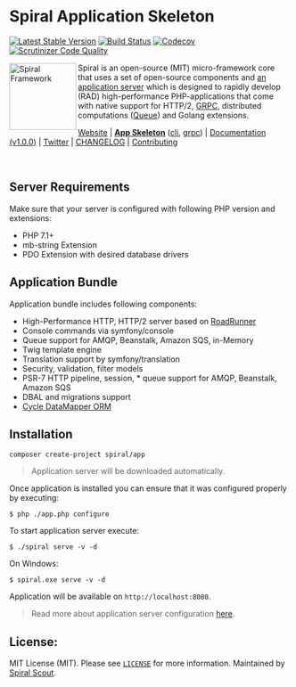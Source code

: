 # Spiral Application Skeleton
[![Latest Stable Version](https://poser.pugx.org/spiral/framework/version)](https://packagist.org/packages/spiral/framework)
[![Build Status](https://travis-ci.org/spiral/framework.svg?branch=master)](https://travis-ci.org/spiral/framework)
[![Codecov](https://codecov.io/gh/spiral/framework/graph/badge.svg)](https://codecov.io/gh/spiral/framework)
[![Scrutinizer Code Quality](https://scrutinizer-ci.com/g/spiral/framework/badges/quality-score.png)](https://scrutinizer-ci.com/g/spiral/framework/?branch=master)

<img src="https://raw.githubusercontent.com/spiral/guide/master/resources/logo.png" height="120px" alt="Spiral Framework" align="left"/>

Spiral is an open-source (MIT) micro-framework core that uses a set of open-source components and [an application server](https://github.com/spiral/roadrunner) which is designed to rapidly develop (RAD) high-performance PHP-applications that come with native support for HTTP/2, [GRPC](https://grpc.io/), distributed computations ([Queue](https://github.com/spiral/jobs)) and Golang extensions. 

[Website](https://spiral-framework.com) | <b>[App Skeleton](https://github.com/spiral/app)</b> ([cli](https://github.com/spiral/app-cli), [grpc](https://github.com/spiral/app-grpc)) | [Documentation (v1.0.0)](https://github.com/spiral/guide) | [Twitter](https://twitter.com/spiralphp) | [CHANGELOG](/CHANGELOG.md) | [Contributing](https://github.com/spiral/guide/blob/master/contributing.md)

<br/>

Server Requirements
--------
Make sure that your server is configured with following PHP version and extensions:
* PHP 7.1+
* mb-string Extension
* PDO Extension with desired database drivers

Application Bundle
--------
Application bundle includes following components:
* High-Performance HTTP, HTTP/2 server based on [RoadRunner](https://roadrunner.dev)
* Console commands via symfony/console
* Queue support for AMQP, Beanstalk, Amazon SQS, in-Memory
* Twig template engine
* Translation support by symfony/translation
* Security, validation, filter models
* PSR-7 HTTP pipeline, session, * queue support for AMQP, Beanstalk, Amazon SQS
* DBAL and migrations support
* [Cycle DataMapper ORM](https://github.com/cycle)

Installation
--------
```
composer create-project spiral/app
```

> Application server will be downloaded automatically.

Once application is installed you can ensure that it was configured properly by executing:

```
$ php ./app.php configure
```

To start application server execute:

```
$ ./spiral serve -v -d
```

On Windows:

```$xslt
$ spiral.exe serve -v -d
```

Application will be available on `http://localhost:8080`.

> Read more about application server configuration [here](https://roadrunner.dev/docs).

License:
--------
MIT License (MIT). Please see [`LICENSE`](./LICENSE) for more information. Maintained by [Spiral Scout](https://spiralscout.com).
